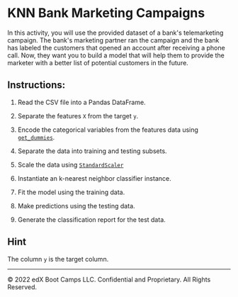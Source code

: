 # KNN Bank Marketing Campaigns

In this activity, you will use the provided dataset of a bank's telemarketing campaign. The bank's marketing partner ran the campaign and the bank has labeled the customers that opened an account after receiving a phone call. Now, they want you to build a model that will help them to provide the marketer with a better list of potential customers in the future.

## Instructions:

1. Read the CSV file into a Pandas DataFrame.

2. Separate the features `X` from the target `y`.

3. Encode the categorical variables from the features data using [`get_dummies`](https://pandas.pydata.org/pandas-docs/stable/reference/api/pandas.get_dummies.html).

4. Separate the data into training and testing subsets.

5. Scale the data using [`StandardScaler`](https://scikit-learn.org/stable/modules/generated/sklearn.preprocessing.StandardScaler.html)

6. Instantiate an k-nearest neighbor classifier instance.

7. Fit the model using the training data.

8. Make predictions using the testing data.

9. Generate the classification report for the test data.

## Hint

The column `y` is the target column.

---

© 2022 edX Boot Camps LLC. Confidential and Proprietary. All Rights Reserved.